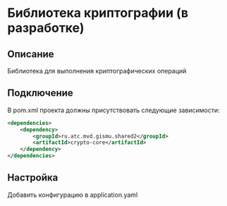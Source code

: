 # Библиотека криптографии (в разработке)

## Описание

Библиотека для выполнения криптографических операций

## Подключение

В pom.xml проекта должны присутствовать следующие зависимости:
```xml
<dependencies>
    <dependency>
        <groupId>ru.atc.mvd.gismu.shared2</groupId>
        <artifactId>crypto-core</artifactId>
    </dependency>
</dependencies>
```

## Настройка
Добавить конфигурацию в application.yaml
```yaml
```